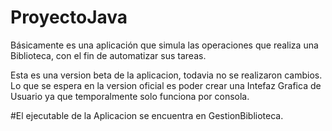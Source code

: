 # ProyectoJava
Básicamente es una aplicación que simula las operaciones que realiza una Biblioteca, con el fin de automatizar sus tareas.

Esta es una version beta de la aplicacion, todavia no se realizaron cambios. Lo que se espera en la version oficial es poder crear una Intefaz Grafica de Usuario ya que temporalmente solo funciona por consola.

#El ejecutable de la Aplicacion se encuentra en GestionBiblioteca. 
